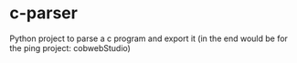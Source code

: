 # c-parser
Python project to parse a c program and export it (in the end would be for the ping project: cobwebStudio)
